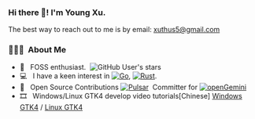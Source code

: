 ### Hi there 👋! I'm Young Xu.

The best way to reach out to me is by email: xuthus5@gmail.com

<h3> 👨🏻‍💻 &nbsp;About Me </h3>

- 🤔 &nbsp; FOSS enthusiast.&nbsp; ![GitHub User's stars](https://img.shields.io/github/stars/xuthus5)
- 💻 &nbsp; I have a keen interest in [![Go](https://img.shields.io/badge/Go-00BFFF)](https://go.dev), [![Rust](https://img.shields.io/badge/Rust-B7410E)](https://rust-lang.org).
- 🚀 &nbsp; Open Source Contributions [![Pulsar](https://img.shields.io/badge/Pulsar-178FFF)](https://github.com/apache/pulsar) &nbsp;Committer for
  [![openGemini](https://img.shields.io/badge/openGemini-DC143C)](https://github.com/openGemini/openGemini)
- 🎞️ &nbsp; Windows/Linux GTK4 develop video tutorials[Chinese] [Windows GTK4](https://www.bilibili.com/video/BV12t4y1L7rF) / [Linux GTK4](https://www.bilibili.com/video/BV1hq4y1A7Y9)
